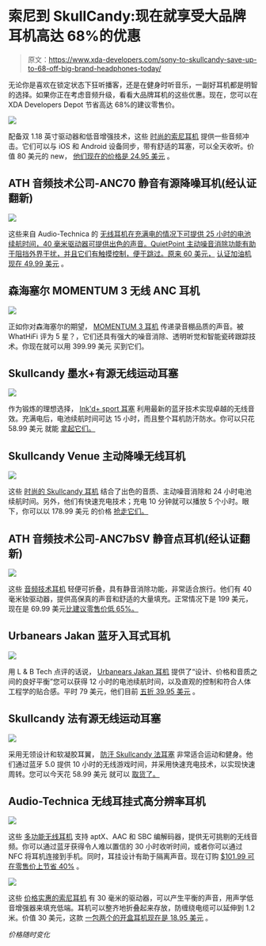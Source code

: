 # 索尼到 SkullCandy:现在就享受大品牌耳机高达 68%的优惠

> 原文：<https://www.xda-developers.com/sony-to-skullcandy-save-up-to-68-off-big-brand-headphones-today/>

无论你是喜欢在锁定状态下狂听播客，还是在健身时听音乐，一副好耳机都是明智的选择。如果你正在考虑音频升级，看看大品牌耳机的这些优惠。现在，您可以在 XDA Developers Depot 节省高达 68%的建议零售价。

**![](img/91733d3e42baa56ab2784fe3bcf9c1b7.png)**

配备双 1.18 英寸驱动器和低音增强技术，这些 [时尚的索尼耳机](https://depot.xda-developers.com/sales/sony-mdrxb450ap-b-extra-bass-on-ear-headphones-with-acoustic-bass-booster-30mm-drivers-extra-comfort-ear-pads-mic-and-remote-for-apple-and-android-smartphones-black-new-open-box?utm_source=xda-developers.com&utm_medium=referral&utm_campaign=sony-mdrxb450ap-b-extra-bass-on-ear-headphones-with-acoustic-bass-booster-30mm-drivers-extra-comfort-ear-pads-mic-and-remote-for-apple-and-android-smartphones-black-new-open-box&utm_term=scsf-422123&utm_content=a0x1P000004XqTkQAK&scsonar=1) 提供一些音频冲击。它们可以与 iOS 和 Android 设备同步，带有舒适的耳塞，可以全天收听。价值 80 美元的 new， [他们现在的价格是 24.95 美元](https://depot.xda-developers.com/sales/sony-mdrxb450ap-b-extra-bass-on-ear-headphones-with-acoustic-bass-booster-30mm-drivers-extra-comfort-ear-pads-mic-and-remote-for-apple-and-android-smartphones-black-new-open-box?utm_source=xda-developers.com&utm_medium=referral&utm_campaign=sony-mdrxb450ap-b-extra-bass-on-ear-headphones-with-acoustic-bass-booster-30mm-drivers-extra-comfort-ear-pads-mic-and-remote-for-apple-and-android-smartphones-black-new-open-box&utm_term=scsf-422123&utm_content=a0x1P000004XqTkQAK&scsonar=1) 。

## **ATH 音频技术公司-ANC70 静音有源降噪耳机(经认证翻新)**

**![](img/2771ad35dc20c3fc9771306107bfb460.png)**

这些来自 Audio-Technica 的 [无线耳机在充满电的情况下可提供 25 小时的电池续航时间，40 毫米驱动器可提供出色的声音。QuietPoint 主动噪音消除功能有助于阻挡外界干扰，并且它们有触摸控制，便于跳过。原来 60 美元，](https://depot.xda-developers.com/sales/audio-technica-ath-anc70-rb-noise-cancel-headphones-active-quietpoint-certified-refurbished?utm_source=xda-developers.com&utm_medium=referral&utm_campaign=audio-technica-ath-anc70-rb-noise-cancel-headphones-active-quietpoint-certified-refurbished&utm_term=scsf-422126&utm_content=a0x1P000004XqTkQAK&scsonar=1) [认证加油机现在 49.99 美元](https://depot.xda-developers.com/sales/audio-technica-ath-anc70-rb-noise-cancel-headphones-active-quietpoint-certified-refurbished?utm_source=xda-developers.com&utm_medium=referral&utm_campaign=audio-technica-ath-anc70-rb-noise-cancel-headphones-active-quietpoint-certified-refurbished&utm_term=scsf-422126&utm_content=a0x1P000004XqTkQAK&scsonar=1) 。

## **森海塞尔 MOMENTUM 3 无线 ANC 耳机**

**![](img/4fbb842b58b6fa31b39afb19845ba9d3.png)**

正如你对森海塞尔的期望， [MOMENTUM 3 耳机](https://depot.xda-developers.com/sales/sennheiser-momentum-3-wireless-anc-headphones-with-auto-on-off-smart-pause-functionality-and-smart-control-app?utm_source=xda-developers.com&utm_medium=referral&utm_campaign=sennheiser-momentum-3-wireless-anc-headphones-with-auto-on-off-smart-pause-functionality-and-smart-control-app&utm_term=scsf-422127&utm_content=a0x1P000004XqTkQAK&scsonar=1) 传递录音棚品质的声音。被 WhatHiFi 评为 5 星？，它们还具有强大的噪音消除、透明听觉和智能瓷砖跟踪技术。你现在就可以用 399.99 美元 买到它们。

## **Skullcandy 墨水+有源无线运动耳塞**

**![](img/289041bca00556067d2c306cb3cea5b0.png)**

作为锻炼的理想选择， [Ink'd+ sport 耳塞](https://depot.xda-developers.com/sales/skullcandy-ink-d-active-wireless-bt-earbuds-black?utm_source=xda-developers.com&utm_medium=referral&utm_campaign=skullcandy-ink-d-active-wireless-bt-earbuds-black&utm_term=scsf-422128&utm_content=a0x1P000004XqTkQAK&scsonar=1) 利用最新的蓝牙技术实现卓越的无线音效。充满电后，电池续航时间可达 15 小时，而且整个耳机防汗防水。你可以只花 58.99 美元 就能 [拿起它们。](https://depot.xda-developers.com/sales/skullcandy-ink-d-active-wireless-bt-earbuds-black?utm_source=xda-developers.com&utm_medium=referral&utm_campaign=skullcandy-ink-d-active-wireless-bt-earbuds-black&utm_term=scsf-422128&utm_content=a0x1P000004XqTkQAK&scsonar=1)

## **Skullcandy Venue 主动降噪无线耳机**

**![](img/3afefde0f044f5a0badf4aaeb2fd6aa9.png)**

这些 [时尚的 Skullcandy 耳机](https://depot.xda-developers.com/sales/skullcandy-venue-active-noise-canceling-wireless-bt-headphone-black?utm_source=xda-developers.com&utm_medium=referral&utm_campaign=skullcandy-venue-active-noise-canceling-wireless-bt-headphone-black&utm_term=scsf-422129&utm_content=a0x1P000004XqTkQAK&scsonar=1) 结合了出色的音质、主动噪音消除和 24 小时电池续航时间。另外，他们有快速充电技术；充电 10 分钟就可以播放 5 个小时。眼下，你可以以 178.99 美元 的价格 [抢走它们。](https://depot.xda-developers.com/sales/skullcandy-venue-active-noise-canceling-wireless-bt-headphone-black?utm_source=xda-developers.com&utm_medium=referral&utm_campaign=skullcandy-venue-active-noise-canceling-wireless-bt-headphone-black&utm_term=scsf-422129&utm_content=a0x1P000004XqTkQAK&scsonar=1)

## **ATH 音频技术公司-ANC7bSV 静音点耳机(经认证翻新)**

**![](img/5ac02776deabd85612457e546fc6a80f.png)**

这些 [音频技术耳机](https://depot.xda-developers.com/sales/audio-technica-ath-anc7bsv-rb-quietpoint-active-noise-cancelling-closed-back-headphones-silver-certified-refurbished?utm_source=xda-developers.com&utm_medium=referral&utm_campaign=audio-technica-ath-anc7bsv-rb-quietpoint-active-noise-cancelling-closed-back-headphones-silver-certified-refurbished&utm_term=scsf-422130&utm_content=a0x1P000004XqTkQAK&scsonar=1) 轻便可折叠，具有静音消除功能，非常适合旅行。他们有 40 毫米钕驱动器，提供高保真的声音和舒适的大量填充。正常情况下是 199 美元，现在是 69.99 美元[比建议零售价低 65%。](https://depot.xda-developers.com/sales/audio-technica-ath-anc7bsv-rb-quietpoint-active-noise-cancelling-closed-back-headphones-silver-certified-refurbished?utm_source=xda-developers.com&utm_medium=referral&utm_campaign=audio-technica-ath-anc7bsv-rb-quietpoint-active-noise-cancelling-closed-back-headphones-silver-certified-refurbished&utm_term=scsf-422130&utm_content=a0x1P000004XqTkQAK&scsonar=1)

## **Urbanears Jakan 蓝牙入耳式耳机**

**![](img/7b9e2d908aae117b33df4ad2e01fc735.png)**

用 L & B Tech 点评的话说， [Urbanears Jakan 耳机](https://depot.xda-developers.com/sales/urbanears-jakan-bluetooth-in-ear-headphones-black?utm_source=xda-developers.com&utm_medium=referral&utm_campaign=urbanears-jakan-bluetooth-in-ear-headphones-black&utm_term=scsf-422131&utm_content=a0x1P000004XqTkQAK&scsonar=1) 提供了“设计、价格和音质之间的良好平衡”您可以获得 12 小时的电池续航时间，以及直观的控制和符合人体工程学的贴合感。平时 79 美元，他们目前 [五折 39.95 美元](https://depot.xda-developers.com/sales/urbanears-jakan-bluetooth-in-ear-headphones-black?utm_source=xda-developers.com&utm_medium=referral&utm_campaign=urbanears-jakan-bluetooth-in-ear-headphones-black&utm_term=scsf-422131&utm_content=a0x1P000004XqTkQAK&scsonar=1) 。

## **Skullcandy 法有源无线运动耳塞**

![](img/8e651b559b58e301f240cd992d3da63b.png)

采用无领设计和软凝胶耳翼， [防汗 Skullcandy 法耳塞](https://depot.xda-developers.com/sales/skullcandy-method-active-wireless-bt-earbuds-black?utm_source=xda-developers.com&utm_medium=referral&utm_campaign=skullcandy-method-active-wireless-bt-earbuds-black&utm_term=scsf-422132&utm_content=a0x1P000004XqTkQAK&scsonar=1) 非常适合运动和健身。他们通过蓝牙 5.0 提供 10 小时的无线游戏时间，并采用快速充电技术，以实现快速周转。您可以今天花 58.99 美元 就可以 [取货了。](https://depot.xda-developers.com/sales/skullcandy-method-active-wireless-bt-earbuds-black?utm_source=xda-developers.com&utm_medium=referral&utm_campaign=skullcandy-method-active-wireless-bt-earbuds-black&utm_term=scsf-422132&utm_content=a0x1P000004XqTkQAK&scsonar=1)

## **Audio-Technica 无线耳挂式高分辨率耳机**

**![](img/02e36d447767876ba2b00ade15dfbb6c.png)**

这些 [多功能无线耳机](https://depot.xda-developers.com/sales/audio-technica-ath-sr6btbk-bluetooth-wireless-over-ear-high-resolution-headphones-with-mic-control-black?utm_source=xda-developers.com&utm_medium=referral&utm_campaign=audio-technica-ath-sr6btbk-bluetooth-wireless-over-ear-high-resolution-headphones-with-mic-control-black&utm_term=scsf-422133&utm_content=a0x1P000004XqTkQAK&scsonar=1) 支持 aptX、AAC 和 SBC 编解码器，提供无可挑剔的无线音频。你可以通过蓝牙获得令人难以置信的 30 小时收听时间，或者你可以通过 NFC 将耳机连接到手机。同时，耳挂设计有助于隔离声音。现在订购 [$101.99 可在零售价上节省 40%](https://depot.xda-developers.com/sales/audio-technica-ath-sr6btbk-bluetooth-wireless-over-ear-high-resolution-headphones-with-mic-control-black?utm_source=xda-developers.com&utm_medium=referral&utm_campaign=audio-technica-ath-sr6btbk-bluetooth-wireless-over-ear-high-resolution-headphones-with-mic-control-black&utm_term=scsf-422133&utm_content=a0x1P000004XqTkQAK&scsonar=1) 。

**![](img/dbc17afa5c737bcba2d93c702cc3a295.png)**

这些 [价格实惠的索尼耳机](https://depot.xda-developers.com/sales/sony-mdr-zx110ap-extra-bass-wired-headphones-with-microphone-smartphone-headset-for-iphone-android-with-in-line-remote-microphone-30mm-drivers-2-pack-black-refurbished?utm_source=xda-developers.com&utm_medium=referral&utm_campaign=sony-mdr-zx110ap-extra-bass-wired-headphones-with-microphone-smartphone-headset-for-iphone-android-with-in-line-remote-microphone-30mm-drivers-2-pack-black-refurbished&utm_term=scsf-422134&utm_content=a0x1P000004XqTkQAK&scsonar=1) 有 30 毫米的驱动器，可以产生平衡的声音，用声学低音增强器来填充低端。耳机可以整齐地折叠起来存放，防缠绕电缆可以延伸到 1.2 米。价值 30 美元，这款 [一包两个的开盒耳机现在是 18.95 美元](https://depot.xda-developers.com/sales/sony-mdr-zx110ap-extra-bass-wired-headphones-with-microphone-smartphone-headset-for-iphone-android-with-in-line-remote-microphone-30mm-drivers-2-pack-black-refurbished?utm_source=xda-developers.com&utm_medium=referral&utm_campaign=sony-mdr-zx110ap-extra-bass-wired-headphones-with-microphone-smartphone-headset-for-iphone-android-with-in-line-remote-microphone-30mm-drivers-2-pack-black-refurbished&utm_term=scsf-422134&utm_content=a0x1P000004XqTkQAK&scsonar=1) 。

*价格随时变化*